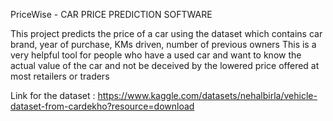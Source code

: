 PriceWise - CAR PRICE PREDICTION SOFTWARE

This project predicts the price of a car using the dataset which contains car brand, year of purchase, KMs driven, number of previous owners
This is a very helpful tool for people who have a used car and want to know the actual value of the car and not be deceived by the lowered price offered at most retailers or traders

Link for the dataset : https://www.kaggle.com/datasets/nehalbirla/vehicle-dataset-from-cardekho?resource=download
